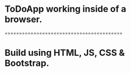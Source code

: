# ToDoApp working inside of a browser.
=========================================
# Build using HTML, JS, CSS & Bootstrap.

